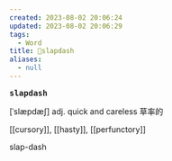 ```yaml
---
created: 2023-08-02 20:06:24
updated: 2023-08-02 20:06:29
tags:
  - Word
title: 📖slapdash
aliases:
  - null
---
```


<pre><strong>slapdash</strong></pre>
[ˈslæpdæʃ]
adj. quick and careless 草率的

[[cursory]], [[hasty]], [[perfunctory]]

slap-dash